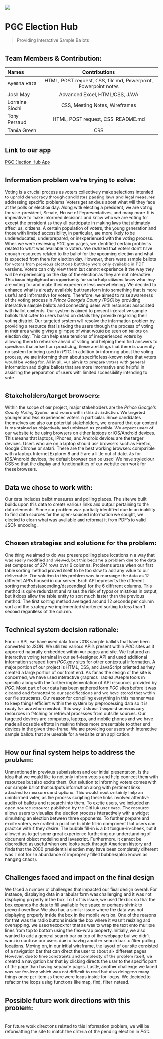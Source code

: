 ![](imgs/PJ_flag.png)
#  PGC Election Hub 

> Providing Interactive Sample Ballots
#



## Team Members & Contribution:

| Names          | Contributions| 
| :---           |    :----:   |
| Ayesha Raza    | HTML, POST request, CSS, file.md, Powerpoint, Powerpoint notes| 
| Josh May       |  Advanced Excel, HTML/CSS, JAVA| 
| Lorraine Siochi|  CSS, Meeting Notes, Wireframes| 
| Tony Persaud   |  HTML, POST request, CSS, README.md| 
| Tamia Green    |  CSS| 

#
## Link to our app
[PGC Election Hub App](http://pgcelection.herokuapp.com/) 
# 
## Information problem we're trying to solve:

Voting is a crucial process as voters collectively make selections intended to uphold democracy through candidates passing laws and legal measures addressing specific problems. Voters get anxious about what will they face at the polls on election day. Along with electing a president, we are voting for vice-president, Senate, House of Representatives, and many more. It is imperative to make informed decisions and know who we are voting for except the president as they all participate in making laws that ultimately affect us, citizens. A certain population of voters, the young generation and those with limited accessibility, in particular, are more likely to be undereducated, underprepared, or inexperienced with the voting process. 
When we were reviewing _PGC.gov_ pages, we identified certain problems related to what was available to voters. We realized that voters don’t have enough resources related to the ballot for the upcoming election and what is expected from them for election day. However, there were sample ballots for voters from previous elections but they were only available in PDF versions. Voters can only view them but cannot experience it the way they will be experiencing on the day of the election as they are not interactive. This issue highlighted an opportunity for us to help citizens know who they are voting for and make their experience less overwhelming. We decided to enhance what is already available but transform into something that is more useful and informative for voters. Therefore, we aimed to raise awareness of the voting process in _Prince George’s County (PGC)_ by providing interactive sample ballots and connecting users with resources associated with ballot contents. Our system is aimed to present interactive sample ballots that cater to users based on details they provide regarding their voting district.  Our targeted system will resolve the information problem by providing a resource that is taking the users through the process of voting in their area while giving a glimpse of what would be seen on ballots on election day. This can help ease tensions of inexperienced voters by allowing them to rehearse ahead of voting and helping them find answers to questions that arise from practicing; these are things that there is currently no system for being used in _PGC_. In addition to informing about the voting process, we are informing them about specific less-known roles that voters would be voting for. All in all, our aim is to prepare voters with general information and digital ballots that are more informative and helpful in assisting the preparation of users with limited accessibility intending to vote.
#
## Stakeholders/target browsers:

Within the scope of our project, major stakeholders are the _Prince George’s County Voting System_ and voters within this Jurisdiction. We targeted younger and less experienced voters in particular. Since candidates themselves are also our potential stakeholders, we ensured that our content is maintained as objectively and unbiased as possible. We expect users of our website to be using browsers on either laptops or iOS/Android devices. This means that laptops, iPhones, and Android devices are the targer devices. Users who are on a laptop should use browsers such as Firefox, Google Chrome or safari. These are the best working browsers compatible with a laptop. Internet Explorer 8 and 9 are a little out of date. As for iOS/Android devices, the default browser can be used. We have styled our CSS so that the display and functionalities of our website can work for these browsers.

 
#
## Data we chose to work with:

Our data includes ballot measures and polling places. The site we built builds upon this data to create various links and output pertaining to the data elements. Since our problem was partially identified due to an inability to find data sources for the open-sourced information we sought, we elected to clean what was available and reformat it from PDF’s to valid JSON encoding.
#
## Chosen strategies and solutions for the problem:

One thing we aimed to do was present polling place locations in a way that was easily modified and viewed, but this became a problem due to the data set composed of 274 rows over 6 columns. Problems arose when our first table sorting method proved itself to be too slow to add any value to our deliverable. Our solution to this problem was to rearrange the data as 12 different API’s housed in our server. Each API represents the different sorting methods(ascending/descending) for the 6 different columns. This method is quite redundant and raises the risk of typos or mistakes in output, but it does allow the table entity to sort much faster than the previous method. The first sorting method averaged around 12 seconds per column sort and the strategy we implemented shortened sorting to less than 1 second regardless of the column.   

#
## Technical system decision rationale:

For our API, we have used data from 2018 sample ballots that have been converted to JSON. We utilized various API’s present within _PGC_ sites as it appeared naturally embedded within our pages and site. We featured an interactive voting terminal in our self-designed API and used additional information scraped from _PGC.gov_ sites for other contextual information. A  major portion of our project is HTML, CSS, and JavaScript oriented as they created a large portion of our front end. As far as the design of the site is concerned, we have used interactive graphics, Tableau/Gephi tools in specific along with the further implementation of API resources provided by _PGC_. Most part of our data has been gathered form _PGC_ sites before it was cleaned and formatted to our specifications and we have stored that within our file structures. Our reason for compiling everything in this manner was to keep things efficient within the system by preprocessing data so it is ready for use when needed. This way, it doesn’t expend unnecessary resources in fetching or retrieval processes from outside sources. Our targeted devices are computers, laptops, and mobile phones and we have made all possible efforts in making things more presentable to other end devices in the given time-frame. We are providing our users with interactive sample ballots that are useable for a website or an application. 

#
## How our final system helps to address the problem:

Unmentioned in previous submissions and our initial presentation, is the idea that we would like to not only inform voters and help connect them with resources but also excite them. Our solution to informing voters comes with our sample ballot that outputs information along with pertinent links attached to measures and options. This would most certainly help an uninformed voter, as the process scripting these links involved attentive audits of ballots and research into them. To excite users, we included an open-source resource published by the GitHub user case. The resource allows users to visualize the election process interactively with a widget simulating an election between three opponents. To further prepare and excite voters, we crafted a practice bubble fill-in component that users can practice with if they desire. The bubble fill-in is a bit tongue-in-cheek, but it allowed us to get some great experience furthering our understanding of document object modeling and javascript. Furthermore, it cannot be discredited as useful when one looks back through American history and finds that the 2000 presidential election may have been completely different was it not for an abundance of improperly filled bubbles(also known as hanging chads).

#
## Challenges faced and impact on the final design

We faced a number of challenges that impacted our final design overall. For instance, displaying data in a tabular form was challenging and it was not displaying properly in the box. To fix this issue, we used flexbox so that the box expands the data to fill available free space or perhaps shrink to prevent overflow. We also had a similar issue where the data was not displaying properly inside the box in the mobile version. One of the reasons for that was the radio buttons inside the box where it wasn’t resizing and overlapping. We used flexbox for that as well to wrap the text onto multiple lines from top to bottom using the flex-wrap property. Initially, we also wanted to add a general search bar on top of the webpage but we didn’t want to confuse our users due to having another search bar to filter polling locations. Moving on, in our initial wireframe,  the layout of our site consisted of a navigation bar that can direct the user to about six different pages. However, due to time constraints and complexity of the problem itself, we created a navigation bar that by clicking directs the user to the specific part of the page than having separate pages. Lastly, another challenge we faced was our for-loop which was not difficult to read but also doing too many things once per item as there were loops inside for-loops. We decided to refactor the loops using functions like map, find, filter instead. 
#
## Possible future work directions with this problem:
#
For future work directions related to this information problem, we will be reformatting the site to match the criteria of the pending election in _PGC_. 








